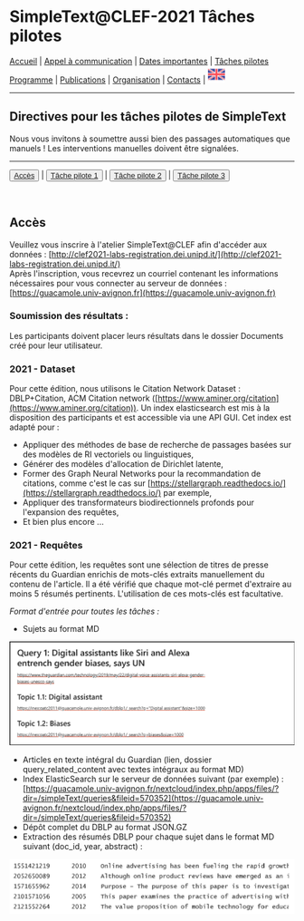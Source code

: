 
# SimpleText@CLEF-2021 Tâches pilotes

[Accueil](https://simpletext-madics.github.io/2021/clef/fr) | [Appel à communication](https://simpletext-madics.github.io/2021/clef/fr/CFP) | [Dates importantes](https://simpletext-madics.github.io/2021/clef/fr/dates) | [Tâches pilotes](https://simpletext-madics.github.io/2021/clef/fr/tasks)  
[Programme](https://simpletext-madics.github.io/2021/clef/fr/program) | [Publications](https://simpletext-madics.github.io/2021/clef/fr/publications) | [Organisation](https://simpletext-madics.github.io/2021/clef/fr/organisation) | [Contacts](https://simpletext-madics.github.io/2021/clef/fr/contacts) | [<img src="../EN.png" width="30">](https://simpletext-madics.github.io/2021/clef/en/tasks)

---

## Directives pour les tâches pilotes de SimpleText

Nous vous invitons à soumettre aussi bien des passages automatiques que manuels ! Les interventions manuelles doivent être signalées.

---

<button>[Accès](https://simpletext-madics.github.io/2021/clef/fr/tasks)</button> | <button>[Tâche pilote 1](https://simpletext-madics.github.io/2021/clef/fr/task1)</button> | <button>[Tâche pilote 2](https://simpletext-madics.github.io/2021/clef/fr/task2)</button> | <button>[Tâche pilote 3](https://simpletext-madics.github.io/2021/clef/fr/task3)</button>

<br>

## Accès
Veuillez vous inscrire à l'atelier SimpleText@CLEF afin d'accéder aux données : [http://clef2021-labs-registration.dei.unipd.it/](http://clef2021-labs-registration.dei.unipd.it/)  
Après l'inscription, vous recevrez un courriel contenant les informations nécessaires pour vous connecter au serveur de données : [https://guacamole.univ-avignon.fr](https://guacamole.univ-avignon.fr)

### Soumission des résultats :
Les participants doivent placer leurs résultats dans le dossier Documents créé pour leur utilisateur.

### 2021 - Dataset
Pour cette édition, nous utilisons le Citation Network Dataset : DBLP+Citation, ACM Citation network ([https://www.aminer.org/citation](https://www.aminer.org/citation)). Un index elasticsearch est mis à la disposition des participants et est accessible via une API GUI. Cet index est adapté pour :
*	Appliquer des méthodes de base de recherche de passages basées sur des modèles de RI vectoriels ou linguistiques,
*	Générer des modèles d'allocation de Dirichlet latente,
*	Former des Graph Neural Networks pour la recommandation de citations, comme c'est le cas sur [https://stellargraph.readthedocs.io/](https://stellargraph.readthedocs.io/) par exemple, 
*	Appliquer des transformateurs biodirectionnels profonds pour l'expansion des requêtes,
*	Et bien plus encore ...

### 2021 - Requêtes
Pour cette édition, les requêtes sont une sélection de titres de presse récents du Guardian enrichis de mots-clés extraits manuellement du contenu de l'article. Il a été vérifié que chaque mot-clé permet d'extraire au moins 5 résumés pertinents. L'utilisation de ces mots-clés est facultative.

*Format d'entrée pour toutes les tâches :*
* Sujets au format MD

<img src="../Query1.png">

* Articles en texte intégral du Guardian (lien, dossier query_related_content avec textes intégraux au format MD)
*	Index ElasticSearch sur le serveur de données suivant (par exemple) : [https://guacamole.univ-avignon.fr/nextcloud/index.php/apps/files/?dir=/simpleText/queries&fileid=570352](https://guacamole.univ-avignon.fr/nextcloud/index.php/apps/files/?dir=/simpleText/queries&fileid=570352)
* Dépôt complet du DBLP au format JSON.GZ
* Extraction des résumés DBLP pour chaque sujet dans le format MD suivant (doc_id, year, abstract) :

<img src="../MDformat.png">
